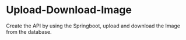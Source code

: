 # Upload-Download-Image
Create the API by using the Springboot, upload and download the Image from the database.
